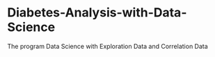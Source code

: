# Diabetes-Analysis-with-Data-Science
The program Data Science with Exploration Data and Correlation Data
